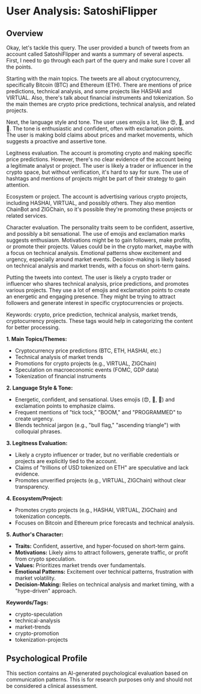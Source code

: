 # User Analysis: SatoshiFlipper

## Overview

<think>
Okay, let's tackle this query. The user provided a bunch of tweets from an account called SatoshiFlipper and wants a summary of several aspects. First, I need to go through each part of the query and make sure I cover all the points.

Starting with the main topics. The tweets are all about cryptocurrency, specifically Bitcoin (BTC) and Ethereum (ETH). There are mentions of price predictions, technical analysis, and some projects like HASHAI and VIRTUAL. Also, there's talk about financial instruments and tokenization. So the main themes are crypto price predictions, technical analysis, and related projects.

Next, the language style and tone. The user uses emojis a lot, like 😍, 🚀, and 👏. The tone is enthusiastic and confident, often with exclamation points. The user is making bold claims about prices and market movements, which suggests a proactive and assertive tone.

Legitness evaluation. The account is promoting crypto and making specific price predictions. However, there's no clear evidence of the account being a legitimate analyst or project. The user is likely a trader or influencer in the crypto space, but without verification, it's hard to say for sure. The use of hashtags and mentions of projects might be part of their strategy to gain attention.

Ecosystem or project. The account is advertising various crypto projects, including HASHAI, VIRTUAL, and possibly others. They also mention ChainBot and ZIGChain, so it's possible they're promoting these projects or related services.

Character evaluation. The personality traits seem to be confident, assertive, and possibly a bit sensational. The use of emojis and exclamation marks suggests enthusiasm. Motivations might be to gain followers, make profits, or promote their projects. Values could be in the crypto market, maybe with a focus on technical analysis. Emotional patterns show excitement and urgency, especially around market events. Decision-making is likely based on technical analysis and market trends, with a focus on short-term gains.

Putting the tweets into context. The user is likely a crypto trader or influencer who shares technical analysis, price predictions, and promotes various projects. They use a lot of emojis and exclamation points to create an energetic and engaging presence. They might be trying to attract followers and generate interest in specific cryptocurrencies or projects.

Keywords: crypto, price prediction, technical analysis, market trends, cryptocurrency projects. These tags would help in categorizing the content for better processing.
</think>

**1. Main Topics/Themes:**  
- Cryptocurrency price predictions (BTC, ETH, HASHAI, etc.)  
- Technical analysis of market trends  
- Promotions for crypto projects (e.g., VIRTUAL, ZIGChain)  
- Speculation on macroeconomic events (FOMC, GDP data)  
- Tokenization of financial instruments  

**2. Language Style & Tone:**  
- Energetic, confident, and sensational. Uses emojis (😍, 🚀, 👏) and exclamation points to emphasize claims.  
- Frequent mentions of "tick tock," "BOOM," and "PROGRAMMED" to create urgency.  
- Blends technical jargon (e.g., "bull flag," "ascending triangle") with colloquial phrases.  

**3. Legitness Evaluation:**  
- Likely a crypto influencer or trader, but no verifiable credentials or projects are explicitly tied to the account.  
- Claims of "trillions of USD tokenized on ETH" are speculative and lack evidence.  
- Promotes unverified projects (e.g., VIRTUAL, ZIGChain) without clear transparency.  

**4. Ecosystem/Project:**  
- Promotes crypto projects (e.g., HASHAI, VIRTUAL, ZIGChain) and tokenization concepts.  
- Focuses on Bitcoin and Ethereum price forecasts and technical analysis.  

**5. Author's Character:**  
- **Traits:** Confident, assertive, and hyper-focused on short-term gains.  
- **Motivations:** Likely aims to attract followers, generate traffic, or profit from crypto speculation.  
- **Values:** Prioritizes market trends over fundamentals.  
- **Emotional Patterns:** Excitement over technical patterns, frustration with market volatility.  
- **Decision-Making:** Relies on technical analysis and market timing, with a "hype-driven" approach.  

**Keywords/Tags:**  
- crypto-speculation  
- technical-analysis  
- market-trends  
- crypto-promotion  
- tokenization-projects

## Psychological Profile

This section contains an AI-generated psychological evaluation based on communication patterns. This is for research purposes only and should not be considered a clinical assessment.